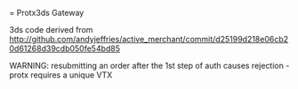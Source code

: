 = Protx3ds Gateway

3ds code derived from http://github.com/andyjeffries/active_merchant/commit/d25199d218e06cb20d61268d39cdb050fe54bd85

WARNING: resubmitting an order after the 1st step of auth causes rejection - protx requires a unique VTX



